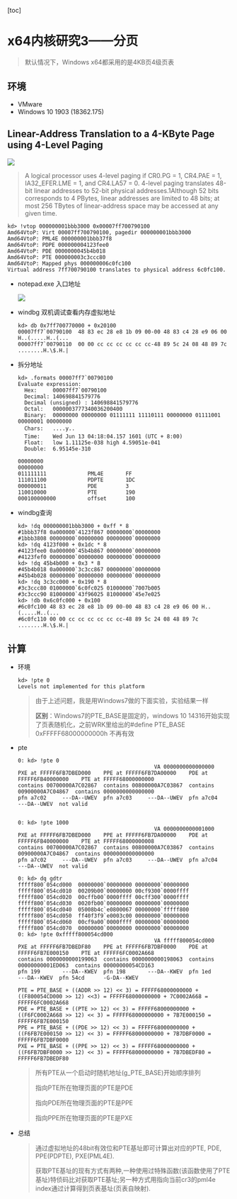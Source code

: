 [toc]

# x64内核研究3——分页

> 默认情况下，Windows x64都采用的是4KB页4级页表

## 环境

- VMware
- Windows 10 1903 (18362.175)

## Linear-Address Translation to a 4-KByte Page using 4-Level Paging

![](https://blog-1308247953.cos.ap-chengdu.myqcloud.com/blog/20221117191844.png)

> A logical processor uses 4-level paging if CR0.PG = 1, CR4.PAE = 1, IA32_EFER.LME = 1, and CR4.LA57 = 0. 4-level paging translates 48-bit linear addresses to 52-bit physical addresses.1Although 52 bits corresponds to 4 PBytes, linear addresses are limited to 48 bits; at most 256 TBytes of linear-address space may be accessed at any given time.

```shell
kd> !vtop 000000001bbb3000 0x00007ff700790100
Amd64VtoP: Virt 00007ff700790100, pagedir 000000001bbb3000
Amd64VtoP: PML4E 000000001bbb37f8
Amd64VtoP: PDPE 000000004123fee0
Amd64VtoP: PDE 0000000045b4b018
Amd64VtoP: PTE 000000003c3ccc80
Amd64VtoP: Mapped phys 000000006c0fc100
Virtual address 7ff700790100 translates to physical address 6c0fc100.
```

- notepad.exe 入口地址

  ![](https://blog-1308247953.cos.ap-chengdu.myqcloud.com/blog/image-20221117193918572.png)

- windbg 双机调试查看内存虚拟地址

  ```shell
  kd> db 0x7ff700770000 + 0x20100
  00007ff7`00790100  48 83 ec 28 e8 1b 09 00-00 48 83 c4 28 e9 06 00  H..(.....H..(...
  00007ff7`00790110  00 00 cc cc cc cc cc cc-48 89 5c 24 08 48 89 7c  ........H.\$.H.|
  ```

- 拆分地址

  ```shell
  kd> .formats 00007ff7`00790100
  Evaluate expression:
    Hex:     00007ff7`00790100
    Decimal: 140698841579776
    Decimal (unsigned) : 140698841579776
    Octal:   0000003777340036200400
    Binary:  00000000 00000000 01111111 11110111 00000000 01111001 00000001 00000000
    Chars:   ....y..
    Time:    Wed Jun 13 04:18:04.157 1601 (UTC + 8:00)
    Float:   low 1.11125e-038 high 4.59051e-041
    Double:  6.95145e-310
  
  00000000
  00000000 
  011111111				PML4E		FF
  111011100				PDPTE		1DC
  000000011				PDE			3
  110010000				PTE			190
  000100000000			offset		100
  ```

- windbg查询

  ```shell
  kd> !dq 000000001bbb3000 + 0xff * 8
  #1bbb37f8 0a000000`4123f867 00000000`00000000
  #1bbb3808 00000000`00000000 00000000`00000000
  kd> !dq 4123f000 + 0x1dc * 8
  #4123fee0 0a000000`45b4b867 00000000`00000000
  #4123fef0 00000000`00000000 00000000`00000000
  kd> !dq 45b4b000 + 0x3 * 8
  #45b4b018 0a000000`3c3cc867 00000000`00000000
  #45b4b028 00000000`00000000 00000000`00000000
  kd> !dq 3c3cc000 + 0x190 * 8
  #3c3ccc80 01000000`6c0fc025 01000000`7007b005
  #3c3ccc90 81000000`43f96025 81000000`45e7e025
  kd> !db 0x6c0fc000 + 0x100
  #6c0fc100 48 83 ec 28 e8 1b 09 00-00 48 83 c4 28 e9 06 00 H..(.....H..(...
  #6c0fc110 00 00 cc cc cc cc cc cc-48 89 5c 24 08 48 89 7c ........H.\$.H.|
  ```


## 计算

- 环境

  ```shell
  kd> !pte 0
  Levels not implemented for this platform
  ```

  > 由于上述问题，我是用Windows7做的下面实验，实验结果一样
  >
  > **区别**：Windows7的PTE_BASE是固定的，windows 10 14316开始实现了页表随机化，之前WRK里给出的#define PTE_BASE 0xFFFFF68000000000h 不再有效

- pte

  ```shell
  0: kd> !pte 0
                                             VA 0000000000000000
  PXE at FFFFF6FB7DBED000    PPE at FFFFF6FB7DA00000    PDE at FFFFF6FB40000000    PTE at FFFFF68000000000
  contains 00700000A7C02867  contains 00800000A7C03867  contains 00900000A7C04867  contains 0000000000000000
  pfn a7c02     ---DA--UWEV  pfn a7c03     ---DA--UWEV  pfn a7c04     ---DA--UWEV  not valid
  
  
  0: kd> !pte 1000
                                             VA 0000000000001000
  PXE at FFFFF6FB7DBED000    PPE at FFFFF6FB7DA00000    PDE at FFFFF6FB40000000    PTE at FFFFF68000000008
  contains 00700000A7C02867  contains 00800000A7C03867  contains 00900000A7C04867  contains 0000000000000000
  pfn a7c02     ---DA--UWEV  pfn a7c03     ---DA--UWEV  pfn a7c04     ---DA--UWEV  not valid
  
  0: kd> dq gdtr
  fffff800`054cd000  00000000`00000000 00000000`00000000
  fffff800`054cd010  00209b00`00000000 00cf9300`0000ffff
  fffff800`054cd020  00cffb00`0000ffff 00cff300`0000ffff
  fffff800`054cd030  0020fb00`00000000 00000000`00000000
  fffff800`054cd040  05008b4c`e0800067 00000000`fffff800
  fffff800`054cd050  ff40f3f9`e0003c00 00000000`00000000
  fffff800`054cd060  00cf9a00`0000ffff 00000000`00000000
  fffff800`054cd070  00000000`00000000 00000000`00000000
  0: kd> !pte 0xfffff800054cd000
                                             VA fffff800054cd000
  PXE at FFFFF6FB7DBEDF80    PPE at FFFFF6FB7DBF0000    PDE at FFFFF6FB7E000150    PTE at FFFFF6FC0002A668
  contains 0000000000199063  contains 0000000000198063  contains 00000000001ED063  contains 00000000054CD163
  pfn 199       ---DA--KWEV  pfn 198       ---DA--KWEV  pfn 1ed       ---DA--KWEV  pfn 54cd      -G-DA--KWEV
  
  PTE = PTE_BASE + ((ADDR >> 12) << 3) = FFFFF68000000000 + ((F800054CD000 >> 12) <<3) = FFFFF68000000000 + 7C0002A668 = FFFFF6FC0002A668
  PDE = PTE_BASE + ((PTE >> 12) << 3) = FFFFF68000000000 + ((F6FC0002A668 >> 12) << 3) = FFFFF68000000000 + 7B7E000150 = FFFFF6FB7E000150
  PPE = PTE_BASE + ((PDE >> 12) << 3) = FFFFF68000000000 + ((F6FB7E000150 >> 12) << 3) = FFFFF68000000000 + 7B7DBF0000 = FFFFF6FB7DBF0000
  PXE = PTE_BASE + ((PPE >> 12) << 3) = FFFFF68000000000 + ((F6FB7DBF0000 >> 12) << 3) = FFFFF68000000000 + 7B7DBEDF80 = FFFFF6FB7DBEDF80
  ```

  > 所有PTE从一个启动时随机地址(g_PTE_BASE)开始顺序排列
  >
  > 指向PTE所在物理页面的PTE是PDE
  >
  > 指向PDE所在物理页面的PTE是PPE
  >
  > 指向PPE所在物理页面的PTE是PXE

- 总结

  > 通过虚拟地址的48bit有效位和PTE基址即可计算出对应的PTE, PDE, PPE(PDPTE), PXE(PML4E).
  >
  > 获取PTE基址的现有方式有两种,一种使用过特殊函数(该函数使用了PTE基址)特侦码比对获取PTE基址;另一种方式用指向当前cr3的pml4e index通过计算得到页表基址(页表自映射).
